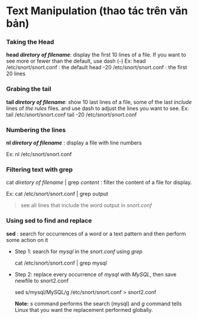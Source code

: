 # Text Manipulation (thao tác trên văn bản)

### Taking the Head
**head *diretory of filename***: display the first 10 lines of a file. If you want to see more or fewer than the default, use dash (-)
   Ex: head /etc/snort/snort.conf : the default
       head -20 /etc/snort/snort.conf : the first 20 lines
       
### Grabing the tail
**tail *diretory of filename***: show 10 last lines of a file, some of the last *include* lines of *the rules* files. and use dash to adjust the lines you want to see.
   Ex: tail /etc/snort/snort.conf
       tail -20 /etc/snort/snort.conf

### Numbering the lines
**nl *diretory of filename*** : display a file with line numbers
    
   Ex: nl /etc/snort/snort.conf
    
### Filtering text with grep
cat *diretory of filename* | grep *content* : filter the content of a file for display.
   
   Ex: cat /etc/snort/snort.conf | grep output
   
   > see all lines that include the word output in *snort.conf*

### Using sed to find and replace
**sed** : search for occurrences of a word or a text pattern and then perform some action on it

- Step 1: search for *mysql* in the *snort.conf* using *grep*

  cat /etc/snort/snort.conf | grep mysql

- Step 2: replace every occurrence of *mysql* with *MySQL*, then save newfile to snort2.conf

  sed s/mysql/MySQL/g /etc/snort/snort.conf > snort2.conf

  **Note:** *s* command performs the search (mysql) and *g* command tells Linux that you want the replacement performed globally.
